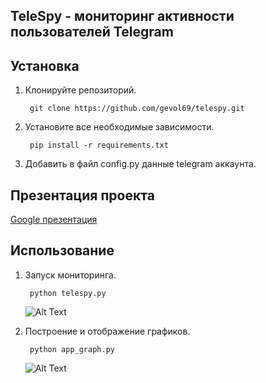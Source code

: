 ## TeleSpy - мониторинг активности пользователей Telegram

Установка
------------
1. Клонируйте репозиторий.    

        git clone https://github.com/gevol69/telespy.git
2. Установите все необходимые зависимости.

        pip install -r requirements.txt
3. Добавить в файл config.py данные telegram аккаунта.

Презентация проекта
------------
[Google презентация](https://vk.cc/bVVgxw)

Использование
------------

1. Запуск мониторинга.    

        python telespy.py
    ![Alt Text](http://ipic.su/img/img7/fs/fyv_1607639060.gif)
2. Построение и отображение графиков.

        python app_graph.py
    ![Alt Text](http://ipic.su/img/img7/fs/fyv_1607639091.gif)


